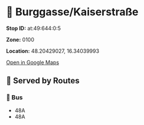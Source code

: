 # 🚉 Burggasse/Kaiserstraße


**Stop ID:** at:49:644:0:5

**Zone:** 0100

**Location:** 48.20429027, 16.34039993

[Open in Google Maps](https://www.google.com/maps?q=48.20429027,16.34039993)

## 🚆 Served by Routes

### 🚌 Bus
- 48A
- 48A